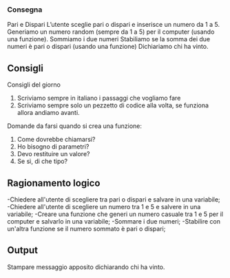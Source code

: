 ### Consegna
Pari e Dispari
L’utente sceglie pari o dispari e inserisce un numero da 1 a 5.
Generiamo un numero random (sempre da 1 a 5) per il computer (usando una funzione).
Sommiamo i due numeri
Stabiliamo se la somma dei due numeri è pari o dispari (usando una funzione)
Dichiariamo chi ha vinto.

## Consigli
Consigli del giorno
1. Scriviamo sempre in italiano i passaggi che vogliamo fare
2. Scriviamo sempre solo un pezzetto di codice alla volta, se funziona allora andiamo avanti.

Domande da  farsi quando si crea una funzione:
1. Come dovrebbe chiamarsi?
2. Ho bisogno di parametri?
3. Devo restituire un valore?
4. Se sì, di che tipo?

## Ragionamento logico
-Chiedere all'utente di scegliere tra pari o dispari e salvare in una variabile;
-Chiedere all'utente di scegliere un numero tra 1 e 5 e salvere in una variabile;
-Creare una funzione che generi un numero casuale tra 1 e 5 per il computer e salvarlo in una variabile;
-Sommare i due numeri;
-Stabilire con un'altra funzione se il numero sommato è pari o dispari; 


## Output
Stampare messaggio apposito dichiarando chi ha vinto.